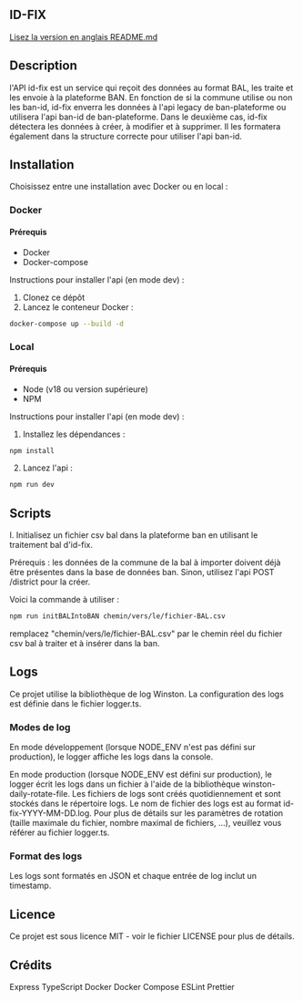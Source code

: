 ## ID-FIX

[Lisez la version en anglais README.md](README.md)

## Description

l'API id-fix est un service qui reçoit des données au format BAL, les traite et les envoie à la plateforme BAN.
En fonction de si la commune utilise ou non les ban-id, id-fix enverra les données à l'api legacy de ban-plateforme ou utilisera l'api ban-id de ban-plateforme. Dans le deuxième cas, id-fix détectera les données à créer, à modifier et à supprimer. Il les formatera également dans la structure correcte pour utiliser l'api ban-id.

## Installation

Choisissez entre une installation avec Docker ou en local :

### Docker

#### Prérequis

- Docker
- Docker-compose

Instructions pour installer l'api (en mode dev) :

1. Clonez ce dépôt
2. Lancez le conteneur Docker :

```bash
docker-compose up --build -d
```

### Local

#### Prérequis

- Node (v18 ou version supérieure)
- NPM

Instructions pour installer l'api (en mode dev) :

1. Installez les dépendances :

```bash
npm install
```

2. Lancez l'api :

```bash
npm run dev
```

## Scripts

I. Initialisez un fichier csv bal dans la plateforme ban en utilisant le traitement bal d'id-fix.

Prérequis : les données de la commune de la bal à importer doivent déjà être présentes dans la base de données ban. Sinon, utilisez l'api POST /district pour la créer.

Voici la commande à utiliser :

```bash
npm run initBALIntoBAN chemin/vers/le/fichier-BAL.csv
```

remplacez "chemin/vers/le/fichier-BAL.csv" par le chemin réel du fichier csv bal à traiter et à insérer dans la ban.

## Logs

Ce projet utilise la bibliothèque de log Winston. La configuration des logs est définie dans le fichier logger.ts.

### Modes de log

En mode développement (lorsque NODE_ENV n'est pas défini sur production), le logger affiche les logs dans la console.

En mode production (lorsque NODE_ENV est défini sur production), le logger écrit les logs dans un fichier à l'aide de la bibliothèque winston-daily-rotate-file. Les fichiers de logs sont créés quotidiennement et sont stockés dans le répertoire logs. Le nom de fichier des logs est au format id-fix-YYYY-MM-DD.log. Pour plus de détails sur les paramètres de rotation (taille maximale du fichier, nombre maximal de fichiers, ...), veuillez vous référer au fichier logger.ts.

### Format des logs

Les logs sont formatés en JSON et chaque entrée de log inclut un timestamp.

## Licence

Ce projet est sous licence MIT - voir le fichier LICENSE pour plus de détails.

## Crédits

Express
TypeScript
Docker
Docker Compose
ESLint
Prettier
